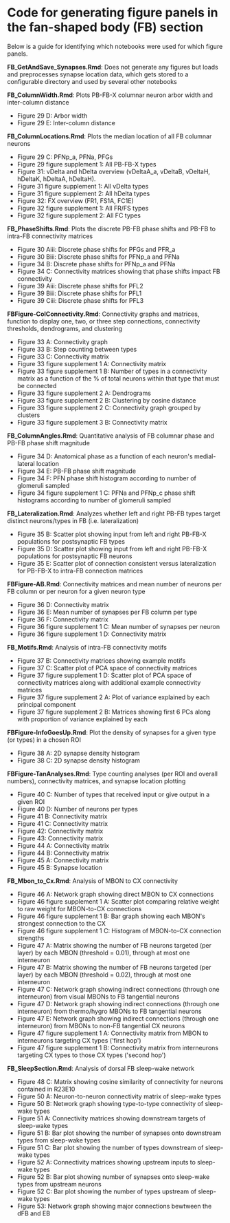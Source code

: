 # Code for generating figure panels in the fan-shaped body (FB) section
Below is a guide for identifying which notebooks were used for which figure panels.

**FB_GetAndSave_Synapses.Rmd**:  Does not generate any figures but loads and preprocesses synapse location data, which gets stored to a configurable directory and used by several other notebooks

**FB_ColumnWidth.Rmd**: Plots PB-FB-X columnar neuron arbor width and inter-column distance 
* Figure 29 D: Arbor width 
* Figure 29 E: Inter-column distance

**FB_ColumnLocations.Rmd**: Plots the median location of all FB columnar neurons 
* Figure 29 C: PFNp_a, PFNa, PFGs
* Figure 29 figure supplement 1: All PB-FB-X types
* Figure 31: vDelta and hDelta overview (vDeltaA_a, vDeltaB, vDeltaH, hDeltaK, hDeltaA, hDeltaH).
* Figure 31 figure supplement 1: All vDelta types
* Figure 31 figure supplement 2: All hDelta types 
* Figure 32: FX overview (FR1, FS1A, FC1E)
* Figure 32 figure supplement 1: All FR/FS types
* Figure 32 figure supplement 2: All FC types  

**FB_PhaseShifts.Rmd**: Plots the discrete PB-FB phase shifts and PB-FB to intra-FB connectivity matrices
* Figure 30 Aiii: Discrete phase shifts for PFGs and PFR_a
* Figure 30 Biii: Discrete phase shifts for PFNp_a and PFNa
* Figure 34 B: Discrete phase shifts for PFNp_a and PFNa
* Figure 34 C: Connectivity matrices showing that phase shifts impact FB connectivity
* Figure 39 Aiii: Discrete phase shifts for PFL2
* Figure 39 Biii: Discrete phase shifts for PFL1
* Figure 39 Ciii: Discrete phase shifts for PFL3

**FBFigure-ColConnectivity.Rmd**: Connectivity graphs and matrices, function to display one, two, or three step connections, connectivity thresholds, dendrograms, and clustering
* Figure 33 A: Connectivity graph
* Figure 33 B: Step counting between types
* Figure 33 C: Connectivity matrix
* Figure 33 figure supplement 1 A: Connectivity matrix
* Figure 33 figure supplement 1 B: Number of types in a connectivity matrix as a function of the % of total neurons within that type that must be connected
* Figure 33 figure supplement 2 A: Dendrograms
* Figure 33 figure supplement 2 B: Clustering by cosine distance
* Figure 33 figure supplement 2 C: Connectivity graph grouped by clusters
* Figure 33 figure supplement 3 B: Connectivity matrix

**FB_ColumnAngles.Rmd**: Quantitative analysis of FB columnar phase and PB-FB phase shift magnitude
* Figure 34 D: Anatomical phase as a function of each neuron's medial-lateral location
* Figure 34 E: PB-FB phase shift magnitude
* Figure 34 F: PFN phase shift histogram according to number of glomeruli sampled
* Figure 34 figure supplement 1 C: PFNa and PFNp_c phase shift histograms according to number of glomeruli sampled

**FB_Lateralization.Rmd**: Analyzes whether left and right PB-FB types target distinct neurons/types in FB (i.e. lateralization)
* Figure 35 B: Scatter plot showing input from left and right PB-FB-X populations for postsynaptic FB types
* Figure 35 D: Scatter plot showing input from left and right PB-FB-X populations for postsynaptic FB neurons
* Figure 35 E: Scatter plot of connection consistent versus lateralization for PB-FB-X to intra-FB connection matrices

**FBFigure-AB.Rmd**: Connectivity matrices and mean number of neurons per FB column or per neuron for a given neuron type
* Figure 36 D: Connectivity matrix
* Figure 36 E: Mean number of synapses per FB column per type
* Figure 36 F: Connectivity matrix
* Figure 36 figure supplement 1 C: Mean number of synapses per neuron
* Figure 36 figure supplement 1 D: Connectivity matrix

**FB_Motifs.Rmd**: Analysis of intra-FB connectivity motifs
* Figure 37 B: Connectivity matrices showing example motifs
* Figure 37 C: Scatter plot of PCA space of connectivity matrices
* Figure 37 figure supplement 1 D: Scatter plot of PCA space of connectivity matrices along with additional example connectivity matrices
* Figure 37 figure supplement 2 A: Plot of variance explained by each principal component
* Figure 37 figure supplement 2 B: Matrices showing first 6 PCs along with proportion of variance explained by each

**FBFigure-InfoGoesUp.Rmd**: Plot the density of synapses for a given type (or types) in a chosen ROI
* Figure 38 A: 2D synapse density histogram
* Figure 38 C: 2D synapse density histogram

**FBFigure-TanAnalyses.Rmd**: Type counting analyses (per ROI and overall numbers), connectivity matrices, and synapse location plotting
* Figure 40 C: Number of types that received input or give output in a given ROI
* Figure 40 D: Number of neurons per types
* Figure 41 B: Connectivity matrix
* Figure 41 C: Connectivity matrix
* Figure 42: Connectivity matrix
* Figure 43: Connectivity matrix
* Figure 44 A: Connectivity matrix
* Figure 44 B: Connectivity matrix
* Figure 45 A: Connectivity matrix
* Figure 45 B: Synapse location

**FB_Mbon_to_Cx.Rmd**: Analysis of MBON to CX connectivity
* Figure 46 A: Network graph showing direct MBON to CX connections
* Figure 46 figure supplement 1 A: Scatter plot comparing relative weight to raw weight for MBON-to-CX connections
* Figure 46 figure supplement 1 B: Bar graph showing each MBON's strongest connection to the CX
* Figure 46 figure supplement 1 C: Histogram of MBON-to-CX connection strengths
* Figure 47 A: Matrix showing the number of FB neurons targeted (per layer) by each MBON (threshold = 0.01), through at most one interneuron
* Figure 47 B: Matrix showing the number of FB neurons targeted (per layer) by each MBON (threshold = 0.02), through at most one interneuron
* Figure 47 C: Network graph showing indirect connections (through one interneuron) from visual MBONs to FB tangential neurons
* Figure 47 D: Network graph showing indirect connections (through one interneuron) from thermo/hygro MBONs to FB tangential neurons
* Figure 47 E: Network graph showing indirect connections (through one interneuron) from MBONs to non-FB tangential CX neurons
* Figure 47 figure supplement 1 A: Connectivity matrix from MBON to interneurons targeting CX types ('first hop')
* Figure 47 figure supplement 1 B: Connectivity matrix from interneurons targeting CX types to those CX types ('second hop')

**FB_SleepSection.Rmd**: Analysis of dorsal FB sleep-wake network 
* Figure 48 C: Matrix showing cosine similarity of connectivity for neurons contained in R23E10 
* Figure 50 A: Neuron-to-neuron connectivity matrix of sleep-wake types
* Figure 50 B: Network graph showing type-to-type connectivity of sleep-wake types
* Figure 51 A: Connectivity matrices showing downstream targets of sleep-wake types
* Figure 51 B: Bar plot showing the number of synapses onto downstream types from sleep-wake types 
* Figure 51 C: Bar plot showing the number of types downstream of sleep-wake types
* Figure 52 A: Connectivity matrices showing upstream inputs to sleep-wake types
* Figure 52 B: Bar plot showing number of synapses onto sleep-wake types from upstream neurons 
* Figure 52 C: Bar plot showing the number of types upstream of sleep-wake types
* Figure 53: Network graph showing major connections bewtween the dFB and EB 

